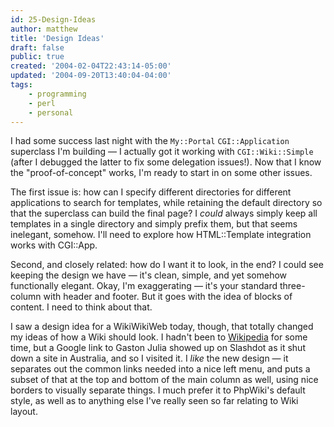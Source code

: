 ```yaml
---
id: 25-Design-Ideas
author: matthew
title: 'Design Ideas'
draft: false
public: true
created: '2004-02-04T22:43:14-05:00'
updated: '2004-09-20T13:40:04-04:00'
tags:
    - programming
    - perl
    - personal
---
```

I had some success last night with the `My::Portal` `CGI::Application` superclass I'm building — I actually got it working with `CGI::Wiki::Simple` (after I debugged the latter to fix some delegation issues!). Now that I know the "proof-of-concept" works, I'm ready to start in on some other issues.

The first issue is: how can I specify different directories for different applications to search for templates, while retaining the default directory so that the superclass can build the final page? I *could* always simply keep all templates in a single directory and simply prefix them, but that seems inelegant, somehow. I'll need to explore how HTML::Template integration works with CGI::App.

Second, and closely related: how do I want it to look, in the end? I could see keeping the design we have — it's clean, simple, and yet somehow functionally elegant. Okay, I'm exaggerating — it's your standard three-column with header and footer. But it goes with the idea of blocks of content. I need to think about that.

I saw a design idea for a WikiWikiWeb today, though, that totally changed my ideas of how a Wiki should look. I hadn't been to [Wikipedia](http://en.wikipedia.org) for some time, but a Google link to Gaston Julia showed up on Slashdot as it shut down a site in Australia, and so I visited it. I *like* the new design — it separates out the common links needed into a nice left menu, and puts a subset of that at the top and bottom of the main column as well, using nice borders to visually separate things. I much prefer it to PhpWiki's default style, as well as to anything else I've really seen so far relating to Wiki layout.
